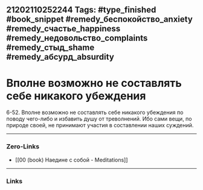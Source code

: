 21202110252244
Tags: #type_finished #book_snippet #remedy_беспокойство_anxiety #remedy_счастье_happiness #remedy_недовольство_complaints #remedy_стыд_shame #remedy_абсурд_absurdity
---
# Вполне возможно не составлять себе никакого убеждения

 6-52. Вполне возможно не составлять себе никакого убеждения по поводу чего-либо и избавить душу от треволнений. Ибо сами вещи, по природе своей, не принимают участия в составлении наших суждений. 

---
### Zero-Links
- [[00 (book) Наедине с собой - Meditations]]
---
### Links
